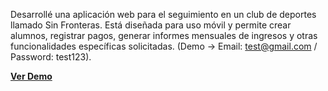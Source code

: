 Desarrollé una aplicación web para el seguimiento en un club de deportes llamado Sin Fronteras. Está diseñada para uso móvil y permite crear alumnos, registrar pagos, generar informes mensuales de ingresos y otras funcionalidades específicas solicitadas. (Demo -> Email: test@gmail.com / Password: test123).

**[Ver Demo](https://cookie-frontend-3ojs.onrender.com/login)**
